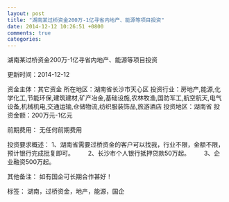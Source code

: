 ```yaml
---
layout: post
title: "湖南某过桥资金200万-1亿寻省内地产、能源等项目投资"
date: 2014-12-12 10:26:51 +0800
comments: true
categories: 
---
```

湖南某过桥资金200万-1亿寻省内地产、能源等项目投资



更新时间：2014-12-12

资金主体：其它资金
所在地区：湖南省长沙市天心区
投资行业：房地产,能源,化学化工,节能环保,建筑建材,矿产冶金,基础设施,农林牧渔,国防军工,航空航天,电气设备,机械机电,交通运输,仓储物流,纺织服装饰品,旅游酒店
投资地区：湖南省
投资金额：200万元-1亿元

前期费用：
无任何前期费用

投资要求概述：
1、湖南省需要过桥资金的客户可以找我，行业不限，金额不限，预计银行完成批复即可。
　　2、长沙市个人银行抵押贷款50万起。
　　3、企业融资500万起。

其他备注：
如有国企可长期合作甚好！

标签：
湖南，过桥资金，地产，能源，国企

